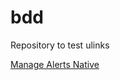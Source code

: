 # bdd
Repository to test ulinks

[Manage Alerts Native](https://connect.wellsfargo.com/auth/login/ulink?serviceType=managealertsnative)
